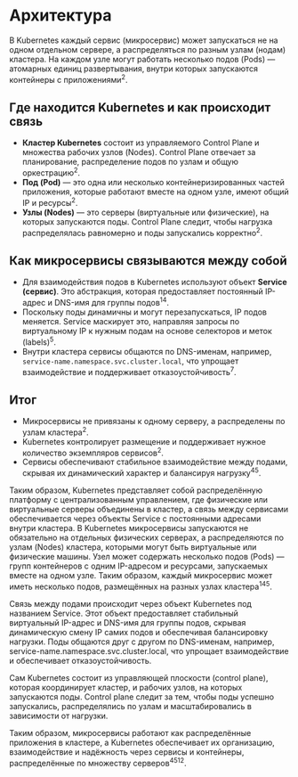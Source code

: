 # Архитектура

В Kubernetes каждый сервис (микросервис) может запускаться не на одном отдельном сервере, а распределяться по разным узлам (нодам) кластера. На каждом узле могут работать несколько подов (Pods) — атомарных единиц развертывания, внутри которых запускаются контейнеры с приложениями<sup>2</sup>.

## Где находится Kubernetes и как происходит связь

- **Кластер Kubernetes** состоит из управляемого Control Plane и множества рабочих узлов (Nodes). Control Plane отвечает за планирование, распределение подов по узлам и общую оркестрацию<sup>2</sup>.
- **Под (Pod)** — это одна или несколько контейнеризированных частей приложения, которые работают вместе на одном узле, имеют общий IP и ресурсы<sup>2</sup>.
- **Узлы (Nodes)** — это серверы (виртуальные или физические), на которых запускаются поды. Control Plane следит, чтобы нагрузка распределялась равномерно и поды запускались корректно<sup>2</sup>.

## Как микросервисы связываются между собой

- Для взаимодействия подов в Kubernetes используют объект **Service (сервис)**. Это абстракция, которая предоставляет постоянный IP-адрес и DNS-имя для группы подов<sup>1</sup><sup>4</sup>.
- Поскольку поды динамичны и могут перезапускаться, IP подов меняется. Service маскирует это, направляя запросы по виртуальному IP к нужным подам на основе селекторов и меток (labels)<sup>5</sup>.
- Внутри кластера сервисы общаются по DNS-именам, например, `service-name.namespace.svc.cluster.local`, что упрощает взаимодействие и поддерживает отказоустойчивость<sup>7</sup>.

## Итог

- Микросервисы не привязаны к одному серверу, а распределены по узлам кластера<sup>2</sup>.
- Kubernetes контролирует размещение и поддерживает нужное количество экземпляров сервисов<sup>2</sup>.
- Сервисы обеспечивают стабильное взаимодействие между подами, скрывая их динамический характер и балансируя нагрузку<sup>4</sup><sup>5</sup>.

Таким образом, Kubernetes представляет собой распределённую платформу с централизованным управлением, где физические или виртуальные серверы объединены в кластер, а связь между сервисами обеспечивается через объекты Service с постоянными адресами внутри кластера. В Kubernetes микросервисы запускаются не обязательно на отдельных физических серверах, а распределяются по узлам (Nodes) кластера, которыми могут быть виртуальные или физические машины. Узел может содержать несколько подов (Pods) — групп контейнеров с одним IP-адресом и ресурсами, запускаемых вместе на одном узле. Таким образом, каждый микросервис может иметь несколько подов, размещённых на разных узлах кластера<sup>1</sup><sup>4</sup><sup>5</sup>.

Связь между подами происходит через объект Kubernetes под названием Service. Этот объект предоставляет стабильный виртуальный IP-адрес и DNS-имя для группы подов, скрывая динамическую смену IP самих подов и обеспечивая балансировку нагрузки. Поды общаются друг с другом по DNS-именам, например, service-name.namespace.svc.cluster.local, что упрощает взаимодействие и обеспечивает отказоустойчивость.

Сам Kubernetes состоит из управляющей плоскости (control plane), которая координирует кластер, и рабочих узлов, на которых запускаются поды. Control plane следит за тем, чтобы поды успешно запускались, распределялись по узлам и масштабировались в зависимости от нагрузки.

Таким образом, микросервисы работают как распределённые приложения в кластере, а Kubernetes обеспечивает их организацию, взаимодействие и надёжность через сервисы и контейнеры, распределённые по множеству серверов<sup>4</sup><sup>5</sup><sup>1</sup><sup>2</sup>.

[1]: https://habr.com/ru/articles/488796/
[2]: https://kubernetes.io/ru/docs/tutorials/kubernetes-basics/explore/explore-intro/
[3]: https://labex.io/ru/tutorials/kubernetes-connecting-pods-with-kubernetes-services-15815
[4]: https://kubernetes.io/ru/docs/tutorials/kubernetes-basics/expose/expose-intro/
[5]: https://ipsoftware.ru/posts-cloud/k8s-3-services/
[6]: https://timeweb.cloud/tutorials/kubernetes/tipy-servisov-kubernetes-kak-vybrat
[7]: https://www.reddit.com/r/kubernetes/comments/zbcl1k/how_should_microservicespods_communicate_in_a/
[8]: https://habr.com/ru/companies/slurm/articles/337088/
[9]: https://systems.education/architecting-distributed-transactional-apps-layers